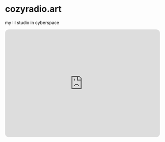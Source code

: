 # cozyradio.art
my lil studio in cyberspace
<iframe style="border-radius:12px" src="https://open.spotify.com/embed/show/0PNvttyEE1qOLjZkEDwbiH?utm_source=generator" width="100%" height="352" frameBorder="0" allowfullscreen="" allow="autoplay; clipboard-write; encrypted-media; fullscreen; picture-in-picture" loading="lazy"></iframe>
